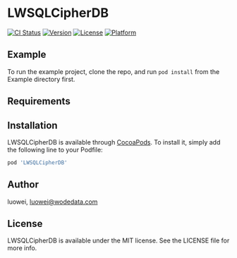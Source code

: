 # LWSQLCipherDB

[![CI Status](https://img.shields.io/travis/luowei/LWSQLCipherDB.svg?style=flat)](https://travis-ci.org/luowei/LWSQLCipherDB)
[![Version](https://img.shields.io/cocoapods/v/LWSQLCipherDB.svg?style=flat)](https://cocoapods.org/pods/LWSQLCipherDB)
[![License](https://img.shields.io/cocoapods/l/LWSQLCipherDB.svg?style=flat)](https://cocoapods.org/pods/LWSQLCipherDB)
[![Platform](https://img.shields.io/cocoapods/p/LWSQLCipherDB.svg?style=flat)](https://cocoapods.org/pods/LWSQLCipherDB)

## Example

To run the example project, clone the repo, and run `pod install` from the Example directory first.

## Requirements

## Installation

LWSQLCipherDB is available through [CocoaPods](https://cocoapods.org). To install
it, simply add the following line to your Podfile:

```ruby
pod 'LWSQLCipherDB'
```

## Author

luowei, luowei@wodedata.com

## License

LWSQLCipherDB is available under the MIT license. See the LICENSE file for more info.
